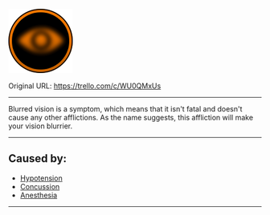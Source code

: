 ![tile011(2).png\|200](./Blurred%20Vision%20-%20Attachments/6718845db30472d958dd7a87.png)

Original URL: https://trello.com/c/WU0QMxUs

---

Blurred vision is a symptom, which means that it isn't fatal and doesn't cause any other afflictions. As the name suggests, this affliction will make your vision blurrier.

---

## Caused by:

- [Hypotension](../Blood/Hypotension.md)
- [Concussion](../Head_Brain/Concussion.md)
- [Anesthesia](../Torso/Anesthesia.md)

---

